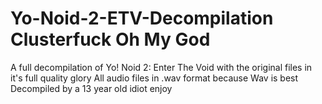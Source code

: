 # Yo-Noid-2-ETV-Decompilation Clusterfuck Oh My God
A full decompilation of Yo! Noid 2: Enter The Void with the original files in it's full quality glory
All audio files in .wav format because Wav is best
Decompiled by a 13 year old idiot enjoy
